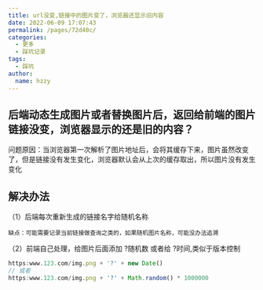 ```yaml
---
title: url没变,链接中的图片变了，浏览器还显示旧内容
date: 2022-06-09 17:07:43
permalink: /pages/72d40c/
categories:
  - 更多
  - 踩坑记录
tags:
  - 踩坑
author: 
  name: hzzy
---
```


## 后端动态生成图片或者替换图片后，返回给前端的图片链接没变，浏览器显示的还是旧的内容？
问题原因：当浏览器第一次解析了图片地址后，会将其缓存下来，图片虽然改变了，但是链接没有发生变化，浏览器默认会从上次的缓存取出，所以图片没有发生变化

## 解决办法
<p>（1）后端每次重新生成的链接名字给随机名称</p>

`缺点：可能需要记录当前链接做查询之类的，如果随机图片名称，可能没办法追溯`

<p>（2）前端自己处理，给图片后面添加 ?随机数 或者给 ?时间,类似于版本控制</p>

```js
https:www.123.com/img.png + '?' + new Date()
// 或者
https:www.123.com/img.png + '?' + Math.random() * 1000000
```
